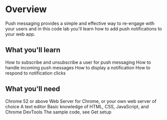 # Overview
Push messaging provides a simple and effective way to re-engage with your users and in this code lab you'll learn how to add push notifications to your web app.

## What you'll learn
How to subscribe and unsubscribe a user for push messaging
How to handle incoming push messages
How to display a notification
How to respond to notification clicks

## What you'll need
Chrome 52 or above
Web Server for Chrome, or your own web server of choice
A text editor
Basic knowledge of HTML, CSS, JavaScript, and Chrome DevTools
The sample code, see Get setup
